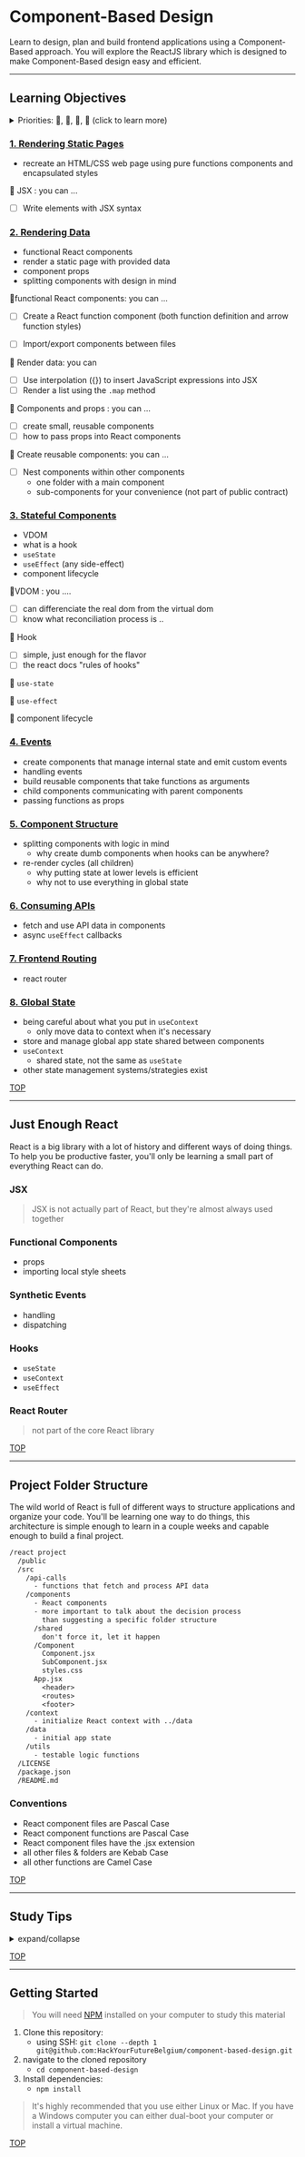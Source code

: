 # Component-Based Design

Learn to design, plan and build frontend applications using a Component-Based approach. You will explore the ReactJS library which is designed to make Component-Based design easy and efficient.

---

## Learning Objectives

<details>
<summary>Priorities: 🥚, 🐣, 🐥, 🐔 (click to learn more)</summary>
<br>

There is a lot to learn in this repository. If you can't master all the material
at once, that's expected! Anything you don't master now will always be waiting
for you to review when you need it. These 4 emoji's will help you prioritize
your study time and to measure your progress:

- 🥚: Understanding this material is required, it covers the base skills you'll
  need for this module and the next. You do not need to finish all of them but
  should feel comfortable that you could with enough time.
- 🐣: You have started all of these exercises and feel you could complete them
  all if you just had more time. It may not be easy for you but with effort you
  can make it through.
- 🐥: You have studied the examples and started some exercises if you had time.
  You should have a big-picture understanding of these concepts/skills, but may
  not be confident completing the exercises.
- 🐔: These concepts or skills are not necessary but are related to this module.
  If you are finished with 🥚, 🐣 and 🐥 you can use the 🐔 exercises to push
  yourself without getting distracted from the module's main objectives.

---

</details>

### [1. Rendering Static Pages](./1-rendering-static-pages)

- recreate an HTML/CSS web page using pure functions components and encapsulated styles

🥚  JSX : you can ...

- [ ]  Write elements with JSX syntax


### [2. Rendering Data](./2-rendering-data)

- functional React components
- render a static page with provided data
- component props
- splitting components with design in mind

🥚functional React components: you can ...

- [ ] Create a React function component (both function definition and arrow function styles)

- [ ] Import/export components between files

🥚 Render data: you can

- [ ] Use interpolation ({}) to insert JavaScript expressions into JSX
- [ ] Render a list using the `.map` method

🥚 Components and props : you can ...

- [ ] create small, reusable components
- [ ] how to pass props into React components

🥚 Create reusable components: you can ...

- [ ] Nest components within other components
  - one folder with a main component
  - sub-components for your convenience (not part of public contract)

### [3. Stateful Components](./3-stateful-components)

- VDOM
- what is a hook
- `useState`
- `useEffect` (any side-effect)
- component lifecycle

🥚VDOM : you ....

- [ ]  can differenciate the real dom from the virtual dom
- [ ]  know what reconciliation process is ..

🥚 Hook

- [ ] simple, just enough for the flavor
- [ ] the react docs "rules of hooks"

🥚 `use-state`

🥚 `use-effect`

🥚 component lifecycle

### [4. Events](./4-events)

- create components that manage internal state and emit custom events
- handling events
- build reusable components that take functions as arguments
- child components communicating with parent components
- passing functions as props

### [5. Component Structure](./5-component-structure)

- splitting components with logic in mind
  - why create dumb components when hooks can be anywhere?
- re-render cycles (all children)
  - why putting state at lower levels is efficient
  - why not to use everything in global state

### [6. Consuming APIs](./6-consuming-apis)

- fetch and use API data in components
- async `useEffect` callbacks

### [7. Frontend Routing](./7-frontend-routing)

- react router

### [8. Global State](./8-global-state)

- being careful about what you put in `useContext`
  - only move data to context when it's necessary
- store and manage global app state shared between components
- `useContext`
  - shared state, not the same as `useState`
- other state management systems/strategies exist

<!-- ### [8. Testing](./8-testing) -->

[TOP](#component-based-design)

---

## Just Enough React

React is a big library with a lot of history and different ways of doing things. To help you be productive faster, you'll only be learning a small part of everything React can do.

### JSX

> JSX is not actually part of React, but they're almost always used together

### Functional Components

- props
- importing local style sheets

### Synthetic Events

- handling
- dispatching

### Hooks

- `useState`
- `useContext`
- `useEffect`

### React Router

> not part of the core React library

[TOP](#component-based-design)

---

## Project Folder Structure

The wild world of React is full of different ways to structure applications and organize your code. You'll be learning one way to do things, this architecture is simple enough to learn in a couple weeks and capable enough to build a final project.

```txt
/react project
  /public
  /src
    /api-calls
      - functions that fetch and process API data
    /components
      - React components
      - more important to talk about the decision process
        than suggesting a specific folder structure
      /shared
        don't force it, let it happen
      /Component
        Component.jsx
        SubComponent.jsx
        styles.css
      App.jsx
        <header>
        <routes>
        <footer>
    /context
      - initialize React context with ../data
    /data
      - initial app state
    /utils
      - testable logic functions
  /LICENSE
  /package.json
  /README.md
```

### Conventions

- React component files are Pascal Case
- React component functions are Pascal Case
- React component files have the .jsx extension
- all other files & folders are Kebab Case
- all other functions are Camel Case

[TOP](#component-based-design)

---

## Study Tips

<details>
<summary>expand/collapse</summary>
<br>

- Don't rush, understand! Programming is hard.
  - The examples and exercises will still be there to study later.
  - It's better to fail tests slowly and learn from your mistakes than to pass
    tests quickly and not understand why.
- Don't skip the examples! Understanding and experimenting with working code is
  a very effective way to learn programming.
- Write lots of comments in the examples and exercises. The code in this
  repository is yours to study, modify and re-use in projects.
- Practice
  [Pair Programming](https://home.hackyourfuture.be/students/study-tips/pair-programming):
  two people, one computer.
- Take a look through the
  [Learning From Code](https://home.hackyourfuture.be/students/study-tips/learning-from-code)
  guide for more study tips

### Study Board

Creating a project board on your GitHub account for tracking your study at HYF
can help you keep track of everything you're learning. You can create the board
at this link: `https://github.com/your_user_name?tab=projects`.

These 4 columns may be helpful:

- **todo**: material you have not studied yet
- **studying**: material you are currently studying
- **to review**: material you want to review again in the future
- **learned**: material you know well enough that you could help your classmates
  learn it

</details>

[TOP](#component-based-design)

---

## Getting Started

> You will need
> [NPM](https://docs.npmjs.com/downloading-and-installing-node-js-and-npm)
> installed on your computer to study this material

1. Clone this repository:
   - using SSH:
     `git clone --depth 1 git@github.com:HackYourFutureBelgium/component-based-design.git`
2. navigate to the cloned repository
   - `cd component-based-design`
3. Install dependencies:
   - `npm install`

> It's highly recommended that you use either Linux or Mac. If you have a
> Windows computer you can either dual-boot your computer or install a virtual
> machine.

[TOP](#component-based-design)
